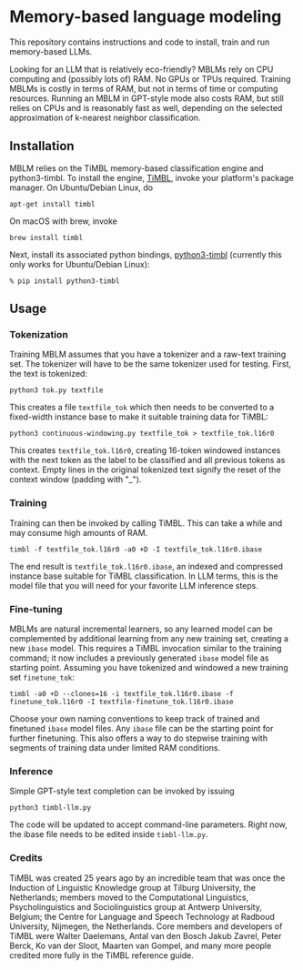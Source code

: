 # Memory-based language modeling

This repository contains instructions and code to install, train and run memory-based LLMs. 

Looking for an LLM that is relatively eco-friendly? MBLMs rely on CPU computing and (possibly lots of) RAM. No GPUs or TPUs required.
Training MBLMs is costly in terms of RAM, but not in terms of time or computing resources.
Running an MBLM in GPT-style mode also costs RAM, but still relies on CPUs and is reasonably fast as well, depending on the selected
approximation of k-nearest neighbor classification.


## Installation

MBLM relies on the TiMBL memory-based classification engine and python3-timbl. To install the engine, [TiMBL](https://github.com/LanguageMachines/timbl/),
invoke your platform's package manager. On Ubuntu/Debian Linux, do

``apt-get install timbl``

On macOS with brew, invoke

``brew install timbl``

Next, install its associated python bindings, [python3-timbl](https://github.com/proycon/python-timbl) (currently this only works for Ubuntu/Debian Linux):

``% pip install python3-timbl``

## Usage

### Tokenization

Training MBLM assumes that you have a tokenizer and a raw-text training set. The tokenizer will have to be the same tokenizer used for testing.
First, the text is tokenized:

``python3 tok.py textfile``

This creates a file `textfile_tok` which then needs to be converted to a fixed-width instance base to make it suitable training data for TiMBL:

``python3 continuous-windowing.py textfile_tok > textfile_tok.l16r0``

This creates `textfile_tok.l16r0`, creating 16-token windowed instances with the next token as the label to be classified and all previous tokens as context. 
Empty lines in the original tokenized text signify the reset of the context window (padding with "_").

### Training

Training can then be invoked by calling TiMBL. This can take a while and may consume high amounts of RAM.

``timbl -f textfile_tok.l16r0 -a0 +D -I textfile_tok.l16r0.ibase``

The end result is `textfile_tok.l16r0.ibase`, an indexed and compressed instance base suitable for TiMBL classification. In LLM terms, this is the model file
that you will need for your favorite LLM inference steps.

### Fine-tuning

MBLMs are natural incremental learners, so any learned model can be complemented by additional learning from any new training set, creating a new `ibase` model. 
This requires a TiMBL invocation similar to the training command; it now includes a previously generated `ibase` model file as starting point. Assuming you
have tokenized and windowed a new training set `finetune_tok`:

``timbl -a0 +D --clones=16 -i textfile_tok.l16r0.ibase -f finetune_tok.l16r0 -I textfile-finetune_tok.l16r0.ibase``

Choose your own naming conventions to keep track of trained and finetuned `ibase` model files. Any `ibase` file can be the starting point for further finetuning.
This also offers a way to do stepwise training with segments of training data under limited RAM conditions.

### Inference

Simple GPT-style text completion can be invoked by issuing

``python3 timbl-llm.py``

The code will be updated to accept command-line parameters. Right now, the ibase file needs to be edited inside `timbl-llm.py`. 

### Credits

TiMBL was created 25 years ago by an incredible team that was once the Induction of Linguistic Knowledge group at 
Tilburg University, the Netherlands; members moved to the Computational Linguistics, Psycholinguistics and Sociolinguistics
group at Antwerp University, Belgium; the Centre for Language and Speech Technology at Radboud University, Nijmegen, 
the Netherlands. Core members and developers of TiMBL were Walter Daelemans, Antal van den Bosch Jakub Zavrel, Peter Berck, Ko van der Sloot,
Maarten van Gompel, and many more people credited more fully in the TiMBL reference guide.
